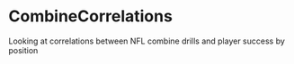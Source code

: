 # CombineCorrelations
Looking at correlations between NFL combine drills and player success by position

